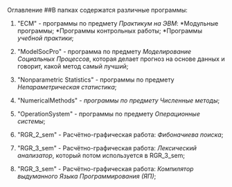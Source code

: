 Оглавление
##В папках содержатся различные программы:

1. "ECM" - программы по предмету *Практикум на ЭВМ*:
    *Модульные программы;
    *Программы контрольных работы;
    *Программы *учебной практики*;

2. "ModelSocPro" - программа по предмету *Моделирование Социальных Процессов*, которая делает прогноз на основе данных и говорит, какой метод самый лучший;

3. "Nonparametric Statistics" - программы по предмету *Непараметрическая статистика*;

4. "NumericalMethods" - *программы по предмету Численные методы*;

5. "OperationSystem" - программы по предмету *Операционные системы*;

6. "RGR_2_sem" - Расчётно-графическая работа: *Фибоначиева поиска*;

7. "RGR_3_sem" - Расчётно-графическая работа: *Лексический анализатор*, который потом используется в  RGR_3_sem;

8. "RGR_3_sem" - Расчётно-графическая работа: *Компилятор выдуманного Языка Программирования (ЯП)*;